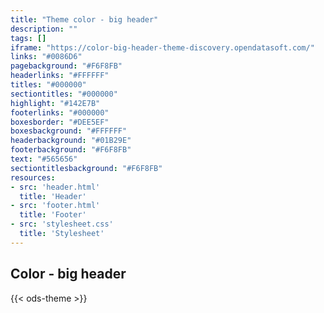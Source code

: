 ```yaml
---
title: "Theme color - big header"
description: ""
tags: []
iframe: "https://color-big-header-theme-discovery.opendatasoft.com/"
links: "#0086D6"
pagebackground: "#F6F8FB"
headerlinks: "#FFFFFF"
titles: "#000000"
sectiontitles: "#000000"
highlight: "#142E7B"
footerlinks: "#000000"
boxesborder: "#DEE5EF"
boxesbackground: "#FFFFFF"
headerbackground: "#01B29E"
footerbackground: "#F6F8FB"
text: "#565656"
sectiontitlesbackground: "#F6F8FB"
resources:
- src: 'header.html'
  title: 'Header'
- src: 'footer.html'
  title: 'Footer'
- src: 'stylesheet.css'
  title: 'Stylesheet'
---
```


## Color - big header

{{< ods-theme >}}


